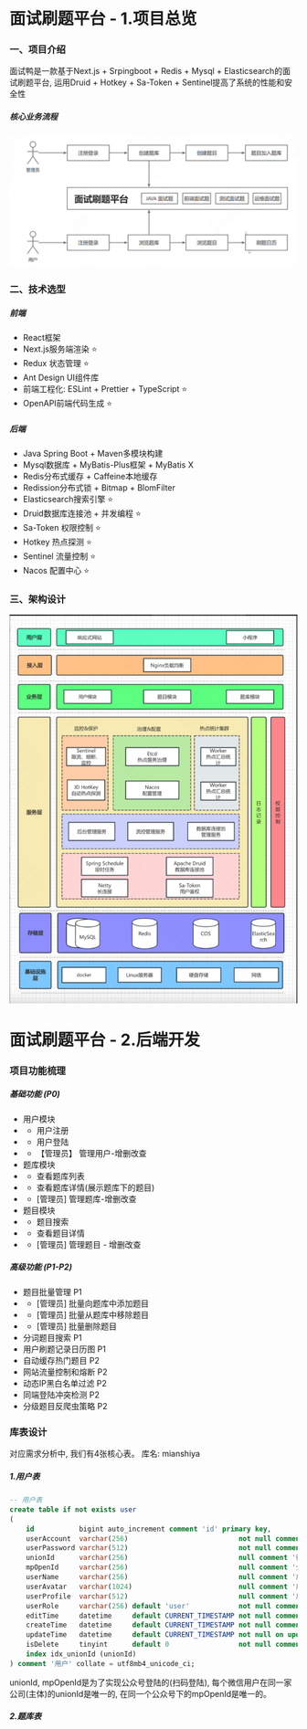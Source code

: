 # 面试刷题平台 - 1.项目总览
### 一、项目介绍
面试鸭是一款基于Next.js + Srpingboot + Redis + Mysql + Elasticsearch的面试刷题平台, 运用Druid + Hotkey + Sa-Token + Sentinel提高了系统的性能和安全性

##### 核心业务流程

![img.png](img.png)

### 二、技术选型
##### 前端
- React框架
- Next.js服务端渲染 ⭐️
- Redux 状态管理 ⭐️
- Ant Design UI组件库
- 前端工程化: ESLint + Prettier + TypeScript ⭐️
- OpenAPI前端代码生成 ⭐️

##### 后端
- Java Spring Boot + Maven多模块构建 
- Mysql数据库 + MyBatis-Plus框架 + MyBatis X
- Redis分布式缓存 + Caffeine本地缓存
- Redission分布式锁 + Bitmap + BlomFilter
- Elasticsearch搜索引擎 ⭐️
- Druid数据库连接池 + 并发编程 ⭐
- Sa-Token 权限控制️ ⭐️
- Hotkey 热点探测 ⭐️
- Sentinel 流量控制 ⭐️
- Nacos 配置中心 ⭐️

### 三、架构设计

![img_1.png](img_1.png)

# 面试刷题平台 - 2.后端开发
### 项目功能梳理
##### 基础功能 (P0)
- 用户模块
- - 用户注册
- - 用户登陆
- - 【管理员】 管理用户-增删改查
- 题库模块
- - 查看题库列表
- - 查看题库详情(展示题库下的题目)
- - [管理员] 管理题库-增删改查
- 题目模块
- - 题目搜索
- - 查看题目详情
- - [管理员] 管理题目 - 增删改查

##### 高级功能 (P1-P2)
- 题目批量管理 P1
- - [管理员] 批量向题库中添加题目
- - [管理员] 批量从题库中移除题目
- - [管理员] 批量删除题目
- 分词题目搜索 P1
- 用户刷题记录日历图 P1
- 自动缓存热门题目 P2
- 网站流量控制和熔断 P2
- 动态IP黑白名单过滤 P2
- 同端登陆冲突检测 P2
- 分级题目反爬虫策略 P2

### 库表设计
对应需求分析中, 我们有4张核心表。
库名: mianshiya

##### 1.用户表
```sql
-- 用户表
create table if not exists user
(
    id           bigint auto_increment comment 'id' primary key,
    userAccount  varchar(256)                           not null comment '账号',
    userPassword varchar(512)                           not null comment '密码',
    unionId      varchar(256)                           null comment '微信开放平台id',
    mpOpenId     varchar(256)                           null comment '公众号openId',
    userName     varchar(256)                           null comment '用户昵称',
    userAvatar   varchar(1024)                          null comment '用户头像',
    userProfile  varchar(512)                           null comment '用户简介',
    userRole     varchar(256) default 'user'            not null comment '用户角色：user/admin/ban',
    editTime     datetime     default CURRENT_TIMESTAMP not null comment '编辑时间',
    createTime   datetime     default CURRENT_TIMESTAMP not null comment '创建时间',
    updateTime   datetime     default CURRENT_TIMESTAMP not null on update CURRENT_TIMESTAMP comment '更新时间',
    isDelete     tinyint      default 0                 not null comment '是否删除',
    index idx_unionId (unionId)
) comment '用户' collate = utf8mb4_unicode_ci;

```
unionId, mpOpenId是为了实现公众号登陆的(扫码登陆), 每个微信用户在同一家公司(主体)的unionId是唯一的, 在同一个公众号下的mpOpenId是唯一的。

##### 2.题库表


